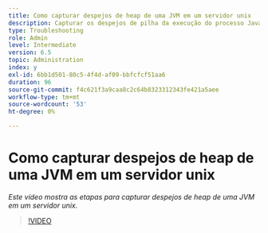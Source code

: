 ```yaml
---
title: Como capturar despejos de heap de uma JVM em um servidor unix
description: Capturar os despejos de pilha da execução do processo Java em um servidor unix
type: Troubleshooting
role: Admin
level: Intermediate
version: 6.5
topic: Administration
index: y
exl-id: 6bb1d501-80c5-4f4d-af09-bbfcfcf51aa6
duration: 96
source-git-commit: f4c621f3a9caa8c2c64b8323312343fe421a5aee
workflow-type: tm+mt
source-wordcount: '53'
ht-degree: 0%

---
```


# Como capturar despejos de heap de uma JVM em um servidor unix

*Este vídeo mostra as etapas para capturar despejos de heap de uma JVM em um servidor unix.*

>[!VIDEO](https://video.tv.adobe.com/v/335489?quality=12&learn=on)
